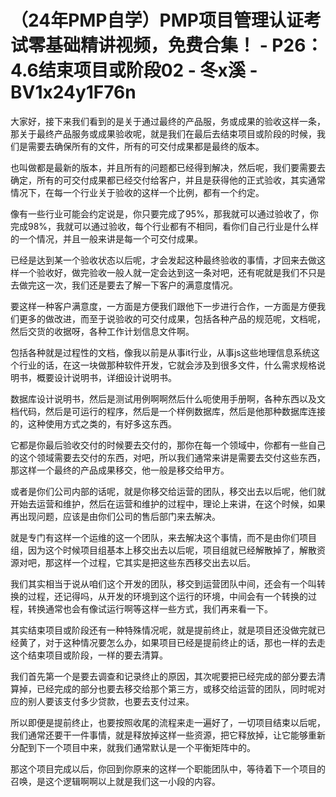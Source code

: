 # （24年PMP自学）PMP项目管理认证考试零基础精讲视频，免费合集！ - P26：4.6结束项目或阶段02 - 冬x溪 - BV1x24y1F76n

大家好，接下来我们看到的是关于通过最终的产品服，务或成果的验收这样一条，那关于最终产品服务或成果验收呢，就是我们在最后去结束项目或阶段的时候，我们是需要去确保所有的文件，所有的可交付成果都是最终的版本。

也叫做都是最新的版本，并且所有的问题都已经得到解决，然后呢，我们要需要去确定，所有的可交付成果都已经交付给客户，并且是获得他的正式验收，其实通常情况下，在每一个行业关于验收的这样一个比例，都有一个约定。

像有一些行业可能会约定说是，你只要完成了95%，那我就可以通过验收了，你完成98%，我就可以通过验收，每个行业都有不相同，看你们自己行业是什么样的一个情况，并且一般来讲是每一个可交付成果。

已经是达到某一个验收状态以后呢，才会发起这种最终验收的事情，才回来去做这样一个验收好，做完验收一般人就一定会达到这一条对吧，还有呢就是我们不只是去做完这一次，我们还是要去了解一下客户的满意度情况。

要这样一种客户满意度，一方面是方便我们跟他下一步进行合作，一方面是方便我们更多的做改进，而至于说验收的可交付成果，包括各种产品的规范呢，文档呢，然后交货的收据呀，各种工作计划信息文件啊。

包括各种就是过程性的文档，像我以前是从事it行业，从事js这些地理信息系统这个行业的话，在这一块做那种软件开发，它就会涉及到很多文件，什么需求规格说明书，概要设计说明书，详细设计说明书。

数据库设计说明书，然后是测试用例啊啊然后什么呃使用手册啊，各种东西以及文档代码，然后是可运行的程序，然后是一个样例数据库，然后是他那种数据库连接的，这种使用方式之类的，有好多这东西。

它都是你最后验收交付的时候要去交付的，那你在每一个领域中，你都有一些自己的这个领域需要去交付的东西，对吧，所以我们通常来讲是需要去交付这些东西，那这样一个最终的产品成果移交，他一般是移交给甲方。

或者是你们公司内部的话呢，就是你移交给运营的团队，移交出去以后呢，他们就开始去运营和维护，然后在运营和维护的过程中，理论上来讲，在这个时候，如果再出现问题，应该是由你们公司的售后部门来去解决。

就是专门有这样一个运维的这一个团队，来去解决这个事情，而不是由你们项目组，因为这个时候项目组基本上移交出去以后呢，项目组就已经解散掉了，解散资源对吧，那这样一个过程，它其实是把这些东西移交出去以后。

我们其实相当于说从咱们这个开发的团队，移交到运营团队中间，还会有一个叫转换的过程，还记得吗，从开发的环境到这个运行的环境，中间会有一个转换的过程，转换通常也会有像试运行啊等这样一些方式，我们再来看一下。

其实结束项目或阶段还有一种特殊情况呢，就是提前终止，就是项目还没做完就已经黄了，对于这种情况要怎么办，如果项目已经是提前终止的话，那也一样的去走这个结束项目或阶段，一样的要去清算。

我们首先第一个是要去调查和记录终止的原因，其次呢要把已经完成的部分要去清算掉，已经完成的部分也要去移交给那个第三方，或移交给运营的团队，同时呢对应的别人要该支付多少贷款，也要去支付过来。

所以即便是提前终止，也要按照收尾的流程来走一遍好了，一切项目结束以后呢，我们通常还要干一件事情，就是释放掉这样一些资源，把它释放掉，让它能够重新分配到下一个项目中来，就我们通常默认是一个平衡矩阵中的。

那这个项目完成以后，你回到你原来的这样一个职能团队中，等待着下一个项目的召唤，是这个逻辑啊啊以上就是我们这一小段的内容。

